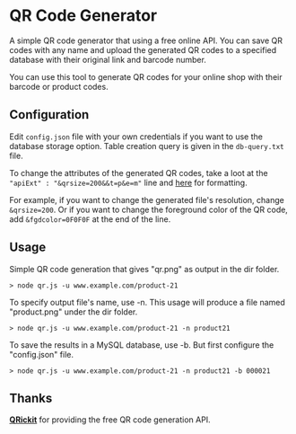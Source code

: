 # QR Code Generator
A simple QR code generator that using a free online API. You can save QR codes with any name and upload the generated QR codes to a specified database with their original link and barcode number.

You can use this tool to generate QR codes for your online shop with their barcode or product codes.

## Configuration
Edit `config.json` file with your own credentials if you want to use the database storage option. Table creation query is given in the `db-query.txt` file.

To change the attributes of the generated QR codes, take a loot at the `"apiExt" : "&qrsize=200&&t=p&e=m"` line and [here](http://qrickit.com/qrickit_apps/qrickit_api.php) for formatting.

For example, if you want to change the generated file's resolution, change `&qrsize=200`. Or if you want to change the foreground color of the QR code, add `&fgdcolor=0F0F0F` at the end of the line.

## Usage
Simple QR code generation that gives "qr.png" as output in the dir folder.

`> node qr.js -u www.example.com/product-21`

To specify output file's name, use -n. This usage will produce a file named "product.png" under the dir folder.

`> node qr.js -u www.example.com/product-21 -n product21`

To save the results in a MySQL database, use -b. But first configure the "config.json" file.

`> node qr.js -u www.example.com/product-21 -n product21 -b 000021`

## Thanks
[**QRickit**](http://qrickit.com/) for providing the free QR code generation API.
